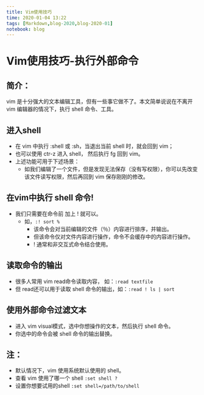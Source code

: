```yaml
---
title: Vim使用技巧
time: 2020-01-04 13:22
tags: [Markdown,blog-2020,blog-2020-01]
notebook: blog
---
```


# Vim使用技巧-执行外部命令


## 简介：

vim 是十分强大的文本编辑工具，但有一些事它做不了。本文简单说说在不离开 vim 编辑器的情况下，执行 shell 命令、工具。

## 进入shell

- 在 vim 中执行 :shell 或 :sh，当退出当前 shell 时，就会回到 vim；
- 也可以使用 ctr-z 进入 shell， 然后执行 fg 回到 vim。
- 上述功能可用于下述场景：
    - 如我们编辑了一个文件，但是发现无法保存（没有写权限），你可以先改变该文件读写权限，然后再回到 vim 保存刚刚的修改。

## 在vim中执行 shell 命令!

- 我们只需要在命令前 加上 ! 就可以。
    - 如，`:! sort %`
        - 该命令会对当前编辑的文件（％）内容进行排序，并输出。
        - 但该命令仅对文件内容进行操作，命令不会缓存中的内容进行操作。
        - ! 通常和非交互式命令结合使用。

## 读取命令的输出

- 很多人常用 vim read命令读取内容， 如：`:read textfile`
- 但 read还可以用于读取 shell 命令的输出，如：`:read ! ls | sort`

## 使用外部命令过滤文本

- 进入 vim visual模式，选中你想操作的文本，然后执行 shell 命令。
- 你选中的命令会被 shell 命令的输出替换。

## 注：

- 默认情况下，vim 使用系统默认使用的 shell。
- 查看 vim 使用了哪一个 shell `:set shell ?`
- 设置你想要试用的shell `:set shell=/path/to/shell`

